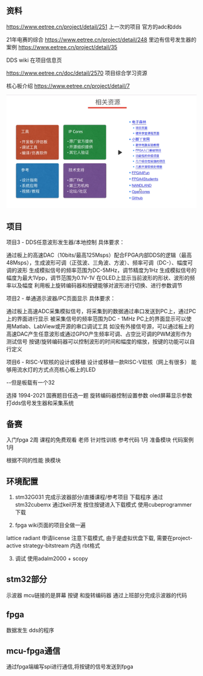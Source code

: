 ## 资料
https://www.eetree.cn/project/detail/251
上一次的项目 官方的adc和dds

21年电赛的综合
https://www.eetree.cn/project/detail/248
里边有信号发生器的案例
https://www.eetree.cn/project/detail/35

DDS wiki 在项目信息页

https://www.eetree.cn/doc/detail/2570
项目综合学习资源

核心板介绍
https://www.eetree.cn/project/detail/7

<img src="./ksnip_20230112-103640.png">

## 项目
项目3 - DDS任意波形发生器/本地控制
具体要求：

通过板上的高速DAC（10bits/最高125Msps）配合FPGA内部DDS的逻辑（最高48Msps），生成波形可调（正弦波、三角波、方波）、频率可调（DC-）、幅度可调的波形
生成模拟信号的频率范围为DC-5MHz，调节精度为1Hz
生成模拟信号的幅度为最大1Vpp，调节范围为0.1V-1V
在OLED上显示当前波形的形状、波形的频率以及幅度
利用板上旋转编码器和按键能够对波形进行切换、进行参数调节

项目2 - 单通道示波器/PC页面显示
具体要求：

通过板上高速ADC采集模拟信号，将采集到的数据通过串口发送到PC上，通过PC上的界面进行显示
被采集信号的频率范围为DC - 1MHz
PC上的界面显示可以使用Matlab、LabView或开源的串口调试工具
如没有外接信号源，可以通过板上的高速DAC产生任意波形或通过GPIO产生频率可调、占空比可调的PWM波形作为测试信号
按键/旋转编码器可以控制波形的时间和幅度的缩放，按键的功能可以自行定义

项目6 - RISC-V软核的设计或移植
设计或移植一款RISC-V软核（网上有很多）
能够用流水灯的方式点亮核心板上的LED

--但是板载有一个32

选择 1994-2021 国赛题目任选一题
旋转编码器控制设置参数 oled屏幕显示参数打dds信号发生器和采集系统

## 备赛
入门fpga 2周 课程的免费观看 老师
针对性训练 参考代码 1月
准备模块 代码案例 1月

根据不同的性能 换模块 

## 环境配置
1. stm32G031 完成示波器部分/直播课程/参考项目
下载程序 通过stm32cubemx  通过keil开发
按住按键进入下载模式 使用cubeprogrammer下载



2. fpga wiki页面的项目全做一遍



lattice radiant
申请license 
注意下载模式, 由于是虚拟优盘下载, 需要在project-active strategy-bitstream 内选 rbt格式

3. 调试 
使用adalm2000 + scopy

## stm32部分 
示波器
mcu链接的是屏幕 按键 和旋转编码器 通过上班部分完成示波器的代码

## fpga
数据发生 dds的程序

## mcu-fpga通信 
通过fpga端编写spi进行通信,将按键的信号发送到fpga


